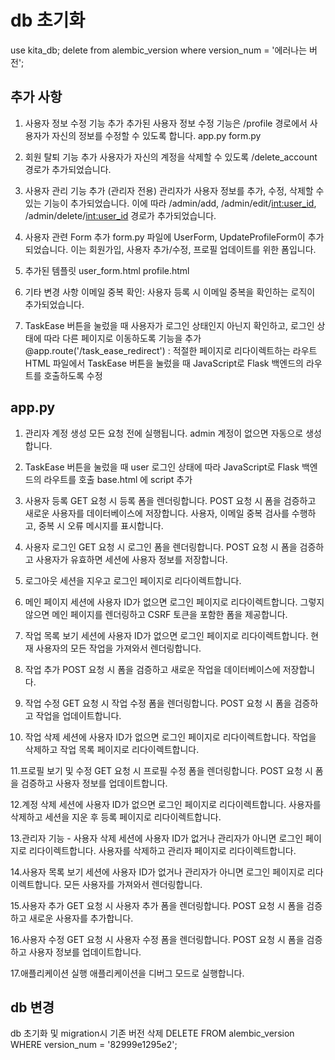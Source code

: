 # db 초기화

use kita_db;
delete from alembic_version where version_num = '에러나는 버전';


## 추가 사항

1. 사용자 정보 수정 기능 추가
   추가된 사용자 정보 수정 기능은 /profile 경로에서 사용자가 자신의 정보를 수정할 수 있도록 합니다. app.py form.py

2. 회원 탈퇴 기능 추가
   사용자가 자신의 계정을 삭제할 수 있도록 /delete_account 경로가 추가되었습니다.

3. 사용자 관리 기능 추가 (관리자 전용)
   관리자가 사용자 정보를 추가, 수정, 삭제할 수 있는 기능이 추가되었습니다. 이에 따라 /admin/add, /admin/edit/<int:user_id>, /admin/delete/<int:user_id> 경로가 추가되었습니다.

4. 사용자 관련 Form 추가
   form.py 파일에 UserForm, UpdateProfileForm이 추가되었습니다. 이는 회원가입, 사용자 추가/수정, 프로필 업데이트를 위한 폼입니다.

5. 추가된 템플릿
   user_form.html profile.html

6. 기타 변경 사항
   이메일 중복 확인: 사용자 등록 시 이메일 중복을 확인하는 로직이 추가되었습니다.

7. TaskEase 버튼을 눌렀을 때 사용자가 로그인 상태인지 아닌지 확인하고, 로그인 상태에 따라 다른 페이지로 이동하도록 기능을 추가
   @app.route('/task_ease_redirect') : 적절한 페이지로 리다이렉트하는 라우트
   HTML 파일에서 TaskEase 버튼을 눌렀을 때 JavaScript로 Flask 백엔드의 라우트를 호출하도록 수정

## app.py

1. 관리자 계정 생성
   모든 요청 전에 실행됩니다.
   admin 계정이 없으면 자동으로 생성합니다.

2. TaskEase 버튼을 눌렀을 때 user 로그인 상태에 따라 JavaScript로 Flask 백엔드의 라우트를 호출
   base.html 에 script 추가

3. 사용자 등록
   GET 요청 시 등록 폼을 렌더링합니다.
   POST 요청 시 폼을 검증하고 새로운 사용자를 데이터베이스에 저장합니다.
   사용자, 이메일 중복 검사를 수행하고, 중복 시 오류 메시지를 표시합니다.

4. 사용자 로그인
   GET 요청 시 로그인 폼을 렌더링합니다.
   POST 요청 시 폼을 검증하고 사용자가 유효하면 세션에 사용자 정보를 저장합니다.

5. 로그아웃
   세션을 지우고 로그인 페이지로 리다이렉트합니다.

6. 메인 페이지
   세션에 사용자 ID가 없으면 로그인 페이지로 리다이렉트합니다.
   그렇지 않으면 메인 페이지를 렌더링하고 CSRF 토큰을 포함한 폼을 제공합니다.

7. 작업 목록 보기
   세션에 사용자 ID가 없으면 로그인 페이지로 리다이렉트합니다.
   현재 사용자의 모든 작업을 가져와서 렌더링합니다.

8. 작업 추가
   POST 요청 시 폼을 검증하고 새로운 작업을 데이터베이스에 저장합니다.

9. 작업 수정
   GET 요청 시 작업 수정 폼을 렌더링합니다.
   POST 요청 시 폼을 검증하고 작업을 업데이트합니다.

10. 작업 삭제
   세션에 사용자 ID가 없으면 로그인 페이지로 리다이렉트합니다.
   작업을 삭제하고 작업 목록 페이지로 리다이렉트합니다.

11.프로필 보기 및 수정
   GET 요청 시 프로필 수정 폼을 렌더링합니다.
   POST 요청 시 폼을 검증하고 사용자 정보를 업데이트합니다.

12.계정 삭제
   세션에 사용자 ID가 없으면 로그인 페이지로 리다이렉트합니다.
   사용자를 삭제하고 세션을 지운 후 등록 페이지로 리다이렉트합니다.

13.관리자 기능 - 사용자 삭제
   세션에 사용자 ID가 없거나 관리자가 아니면 로그인 페이지로 리다이렉트합니다.
   사용자를 삭제하고 관리자 페이지로 리다이렉트합니다.

14.사용자 목록 보기
   세션에 사용자 ID가 없거나 관리자가 아니면 로그인 페이지로 리다이렉트합니다.
   모든 사용자를 가져와서 렌더링합니다.

15.사용자 추가
   GET 요청 시 사용자 추가 폼을 렌더링합니다.
   POST 요청 시 폼을 검증하고 새로운 사용자를 추가합니다.

16.사용자 수정
   GET 요청 시 사용자 수정 폼을 렌더링합니다.
   POST 요청 시 폼을 검증하고 사용자 정보를 업데이트합니다.

17.애플리케이션 실행
   애플리케이션을 디버그 모드로 실행합니다.

## db 변경
db 초기화 및 migration시 기존 버전 삭제
DELETE FROM alembic_version WHERE version_num = '82999e1295e2';